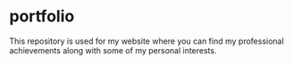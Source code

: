 # portfolio

This repository is used for my website where you can find my professional achievements along with some of my personal interests.
